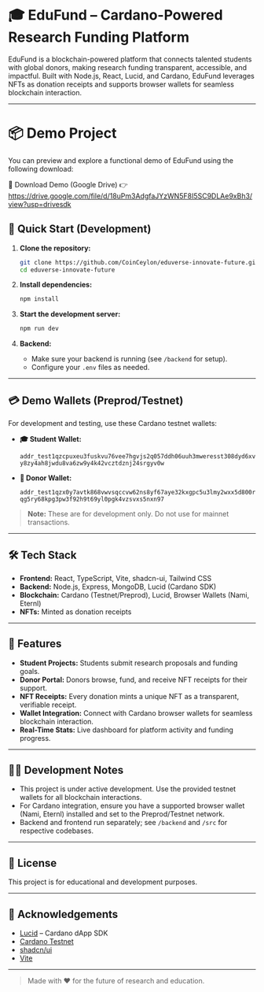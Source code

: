 # 🎓 EduFund – Cardano-Powered Research Funding Platform

EduFund is a blockchain-powered platform that connects talented students with global donors, making research funding transparent, accessible, and impactful. Built with Node.js, React, Lucid, and Cardano, EduFund leverages NFTs as donation receipts and supports browser wallets for seamless blockchain interaction.

---
# 📦 Demo Project

You can preview and explore a functional demo of EduFund using the following download:

🔗 Download Demo (Google Drive)
👉 https://drive.google.com/file/d/18uPm3AdgfaJYzWN5F8I5SC9DLAe9xBh3/view?usp=drivesdk


## 🚀 Quick Start (Development)

1. **Clone the repository:**
   ```sh
   git clone https://github.com/CoinCeylon/eduverse-innovate-future.git
   cd eduverse-innovate-future
   ```

2. **Install dependencies:**
   ```sh
   npm install
   ```

3. **Start the development server:**
   ```sh
   npm run dev
   ```

4. **Backend:**
   - Make sure your backend is running (see `/backend` for setup).
   - Configure your `.env` files as needed.

---

## 💳 Demo Wallets (Preprod/Testnet)

For development and testing, use these Cardano testnet wallets:

- **🎓 Student Wallet:**

  `addr_test1qzcpuxeu3fuskvu76vee7hgvjs2q057ddh06uuh3mweresst308dyd6xvy8zy4ah8jwdu8va6zw9y4k42vcztdznj24srgyv0w`

- **💸 Donor Wallet:**

  `addr_test1qzx0y7avtk868vwvsqccvw62ns8yf67aye32kxgpc5u3lmy2wxx5d800rqg5ry68kpg3pw3f92h9t69yl0pgk4vzsvxs5nxn97`

> **Note:** These are for development only. Do not use for mainnet transactions.

---

## 🛠️ Tech Stack

- **Frontend:** React, TypeScript, Vite, shadcn-ui, Tailwind CSS
- **Backend:** Node.js, Express, MongoDB, Lucid (Cardano SDK)
- **Blockchain:** Cardano (Testnet/Preprod), Lucid, Browser Wallets (Nami, Eternl)
- **NFTs:** Minted as donation receipts

---

## 🌟 Features

- **Student Projects:** Students submit research proposals and funding goals.
- **Donor Portal:** Donors browse, fund, and receive NFT receipts for their support.
- **NFT Receipts:** Every donation mints a unique NFT as a transparent, verifiable receipt.
- **Wallet Integration:** Connect with Cardano browser wallets for seamless blockchain interaction.
- **Real-Time Stats:** Live dashboard for platform activity and funding progress.

---

## 🧑‍💻 Development Notes

- This project is under active development. Use the provided testnet wallets for all blockchain interactions.
- For Cardano integration, ensure you have a supported browser wallet (Nami, Eternl) installed and set to the Preprod/Testnet network.
- Backend and frontend run separately; see `/backend` and `/src` for respective codebases.

---

## 📄 License

This project is for educational and development purposes.

---

## 🙏 Acknowledgements

- [Lucid](https://lucid.spacebudz.io/) – Cardano dApp SDK
- [Cardano Testnet](https://testnets.cardano.org/)
- [shadcn/ui](https://ui.shadcn.com/)
- [Vite](https://vitejs.dev/)

---

> Made with ❤️ for the future of research and education.
